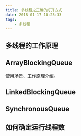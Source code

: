 ```yaml
---
title: 多线程之正确的打开方式
date: 2018-01-17 10:25:33
tags:
	- 多线程	
---
```


## 多线程的工作原理



## ArrayBlockingQueue
使用场景、工作原理介绍。

## LinkedBlockingQueue

## SynchronousQueue

## 如何确定运行线程数


